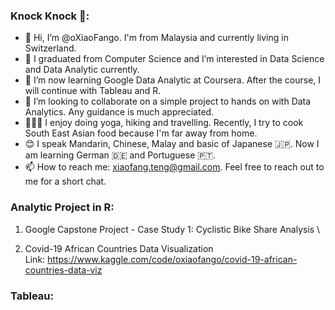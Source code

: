 ### Knock Knock 🐶:
- 👋 Hi, I’m @oXiaoFango. I'm from Malaysia and currently living in Switzerland.
- 👀 I graduated from Computer Science and I’m interested in Data Science and Data Analytic currently.
- 🌱 I’m now learning Google Data Analytic at Coursera. After the course, I will continue with Tableau and R.
- 💞️ I’m looking to collaborate on a simple project to hands on with Data Analytics. Any guidance is much appreciated.
- 🧘🏻‍♀️ I enjoy doing yoga, hiking and travelling. Recently, I try to cook South East Asian food because I'm far away from home. 
- 😊 I speak Mandarin, Chinese, Malay and basic of Japanese 🇯🇵. Now I am learning German 🇩🇪 and Portuguese 🇵🇹.
- 📫 How to reach me: xiaofang.teng@gmail.com. Feel free to reach out to me for a short chat.

<!---
oXiaoFango/oXiaoFango is a ✨ special ✨ repository because its `README.md` (this file) appears on your GitHub profile.
You can click the Preview link to take a look at your changes.
--->


### Analytic Project in R:
1. Google Capstone Project - Case Study 1: Cyclistic Bike Share Analysis \
   
   
2. Covid-19 African Countries Data Visualization \
   Link: https://www.kaggle.com/code/oxiaofango/covid-19-african-countries-data-viz

### Tableau:

